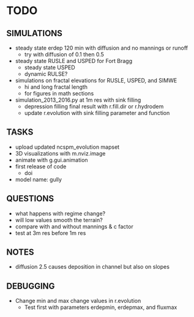 # TODO

## SIMULATIONS
* steady state erdep 120 min with diffusion and no mannings or runoff
  * try with diffusion of 0.1 then 0.5
* steady state RUSLE and USPED for Fort Bragg
  * steady state USPED
  * dynamic RULSE?
* simulations on fractal elevations for RUSLE, USPED, and SIMWE
  * hi and long fractal length
  * for figures in math sections
* simulation_2013_2016.py at 1m res with sink filling
  * depression filling final result with r.fill.dir or r.hydrodem
  * update r.evolution with sink filling parameter and function

## TASKS
* upload updated ncspm_evolution mapset
* 3D visualizations with m.nviz.image
* animate with g.gui.animation
* first release of code
    * doi
* model name: gully

## QUESTIONS
* what happens with regime change?
* will low values smooth the terrain?
* compare with and without mannings & c factor
* test at 3m res before 1m res

## NOTES
* diffusion 2.5 causes deposition in channel but also on slopes

## DEBUGGING
* Change min and max change values in r.evolution
  * Test first with parameters erdepmin, erdepmax, and fluxmax

